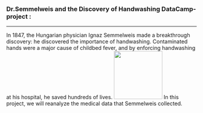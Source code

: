 ### Dr.Semmelweis and the Discovery of Handwashing DataCamp-project :
------------------------------------------------------------------------------------------------------------------------------
In 1847, the Hungarian physician Ignaz Semmelweis made a breakthrough discovery:
he discovered the importance of handwashing. Contaminated hands were a major cause of childbed fever,
and by enforcing handwashing at his hospital, he saved hundreds of lives.
<img src="./datasets/image.jpg" width="128"/>
In this project, we will reanalyze the medical data that Semmelweis collected.

